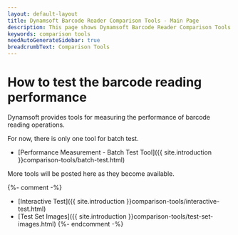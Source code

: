 ```yaml
---
layout: default-layout
title: Dynamsoft Barcode Reader Comparison Tools - Main Page
description: This page shows Dynamsoft Barcode Reader Comparison Tools.
keywords: comparison tools
needAutoGenerateSidebar: true
breadcrumbText: Comparison Tools
---
```


# How to test the barcode reading performance

Dynamsoft provides tools for measuring the performance of barcode reading operations.

For now, there is only one tool for batch test.

- [Performance Measurement - Batch Test Tool]({{ site.introduction }}comparison-tools/batch-test.html)

More tools will be posted here as they become available.

{%- comment -%}
- [Interactive Test]({{ site.introduction }}comparison-tools/interactive-test.html)
- [Test Set Images]({{ site.introduction }}comparison-tools/test-set-images.html)
{%- endcomment -%}